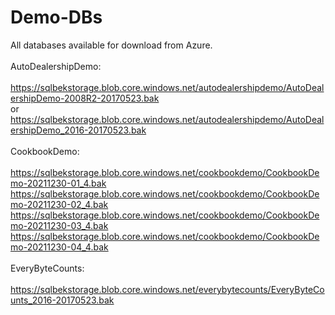 # Demo-DBs

All databases available for download from Azure.<BR>
<BR>
AutoDealershipDemo:<BR><BR>
https://sqlbekstorage.blob.core.windows.net/autodealershipdemo/AutoDealershipDemo-2008R2-20170523.bak
<BR>or<BR>
https://sqlbekstorage.blob.core.windows.net/autodealershipdemo/AutoDealershipDemo_2016-20170523.bak
<BR><BR>
CookbookDemo:<BR><BR>
https://sqlbekstorage.blob.core.windows.net/cookbookdemo/CookbookDemo-20211230-01_4.bak
https://sqlbekstorage.blob.core.windows.net/cookbookdemo/CookbookDemo-20211230-02_4.bak
https://sqlbekstorage.blob.core.windows.net/cookbookdemo/CookbookDemo-20211230-03_4.bak
https://sqlbekstorage.blob.core.windows.net/cookbookdemo/CookbookDemo-20211230-04_4.bak
<BR><BR>
EveryByteCounts:<BR><BR>
https://sqlbekstorage.blob.core.windows.net/everybytecounts/EveryByteCounts_2016-20170523.bak
